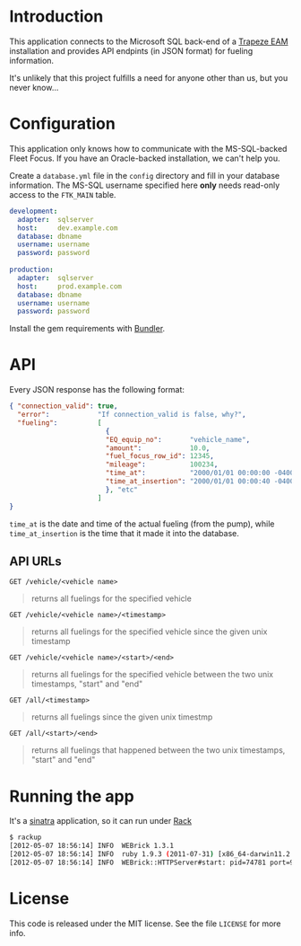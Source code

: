Introduction
============
This application connects to the Microsoft SQL back-end of a [Trapeze EAM][1]
installation and provides API endpints (in JSON format) for fueling
information.

It's unlikely that this project fulfills a need for anyone other than us, but
you never know...

Configuration
=============
This application only knows how to communicate with the MS-SQL-backed Fleet
Focus.  If you have an Oracle-backed installation, we can't help you.

Create a `database.yml` file in the `config` directory and fill in your
database information.  The MS-SQL username specified here **only** needs
read-only access to the `FTK_MAIN` table.

```yaml
development:
  adapter:  sqlserver
  host:     dev.example.com
  database: dbname
  username: username
  password: password
  
production:
  adapter:  sqlserver
  host:     prod.example.com
  database: dbname
  username: username
  password: password
```

Install the gem requirements with [Bundler][2].

API
===
Every JSON response has the following format:

```json
{ "connection_valid": true,
  "error":            "If connection_valid is false, why?",
  "fueling":          [
                        {
                        "EQ_equip_no":       "vehicle_name",
                        "amount":            10.0,
                        "fuel_focus_row_id": 12345,
                        "mileage":           100234,
                        "time_at":           "2000/01/01 00:00:00 -0400",
                        "time_at_insertion": "2000/01/01 00:00:40 -0400"
                        }, "etc"
                      ]
}
```

`time_at` is the date and time of the actual fueling (from the pump), while
`time_at_insertion` is the time that it made it into the database.

API URLs
--------
`GET /vehicle/<vehicle name>`
> returns all fuelings for the specified vehicle

`GET /vehicle/<vehicle name>/<timestamp>`
> returns all fuelings for the specified vehicle since the given unix
> timestamp

`GET /vehicle/<vehicle name>/<start>/<end>`
> returns all fuelings for the specified vehicle between the two unix
> timestamps, "start" and "end"

`GET /all/<timestamp>`
> returns all fuelings since the given unix timestmp

`GET /all/<start>/<end>`
> returns all fuelings that happened between the two unix timestamps, "start"
> and "end"

Running the app
===============
It's a [sinatra][3] application, so it can run under [Rack][4]

```bash
$ rackup
[2012-05-07 18:56:14] INFO  WEBrick 1.3.1
[2012-05-07 18:56:14] INFO  ruby 1.9.3 (2011-07-31) [x86_64-darwin11.2.0]
[2012-05-07 18:56:14] INFO  WEBrick::HTTPServer#start: pid=74781 port=9292
```

License
=======
This code is released under the MIT license.  See the file `LICENSE` for more
info.

[1]: http://www.trapezegroup.com/enterprise-asset-management
[2]: http://bundler.io/
[3]: http://www.sinatrarb.com/
[4]: http://rack.github.io/

